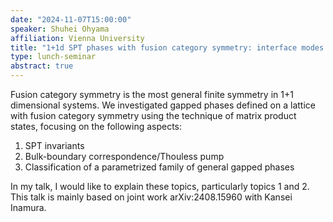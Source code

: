 ```yaml
---
date: "2024-11-07T15:00:00"
speaker: Shuhei Ohyama
affiliation: Vienna University
title: "1+1d SPT phases with fusion category symmetry: interface modes and non-abelian Thouless pump"
type: lunch-seminar
abstract: true
---
```


Fusion category symmetry is the most general finite symmetry in 1+1 dimensional systems. We investigated gapped phases defined on a
lattice with fusion category symmetry using the technique of matrix product states, focusing on the following aspects:
1. SPT invariants
2. Bulk-boundary correspondence/Thouless pump
3. Classification of a parametrized family of general gapped phases

In my talk, I would like to explain these topics, particularly topics 1 and 2.
This talk is mainly based on joint work arXiv:2408.15960 with Kansei Inamura.
